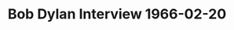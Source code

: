 ---
layout: item
title: Bob Dylan Interview 1966-02-20
manifest_name: bob-dylan-interview-1966-02-20
---